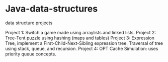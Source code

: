 # Java-data-structures
data structure projects

Project 1: Switch a game made using arraylists and linked lists.
Project 2: Tree-Tent puzzle using hashing (maps and tables)
Project 3: Expression Tree, implement a First-Child-Next-Sibling expression tree. Traversal of tree using stack, queue, and recursion.
Project 4: OPT Cache Simulation: uses priority queue concepts. 
